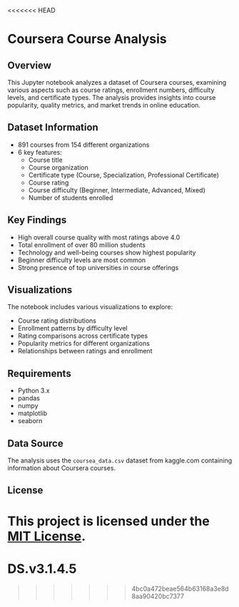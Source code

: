 <<<<<<< HEAD
# Coursera Course Analysis

## Overview
This Jupyter notebook analyzes a dataset of Coursera courses, examining various aspects such as course ratings, enrollment numbers, difficulty levels, and certificate types. The analysis provides insights into course popularity, quality metrics, and market trends in online education.

## Dataset Information
- 891 courses from 154 different organizations
- 6 key features:
  - Course title
  - Course organization
  - Certificate type (Course, Specialization, Professional Certificate)
  - Course rating
  - Course difficulty (Beginner, Intermediate, Advanced, Mixed)
  - Number of students enrolled

## Key Findings
- High overall course quality with most ratings above 4.0
- Total enrollment of over 80 million students
- Technology and well-being courses show highest popularity
- Beginner difficulty levels are most common
- Strong presence of top universities in course offerings

## Visualizations
The notebook includes various visualizations to explore:
- Course rating distributions
- Enrollment patterns by difficulty level
- Rating comparisons across certificate types
- Popularity metrics for different organizations
- Relationships between ratings and enrollment

## Requirements
- Python 3.x
- pandas
- numpy
- matplotlib
- seaborn

## Data Source
The analysis uses the `coursea_data.csv` dataset from kaggle.com containing information about Coursera courses.

## License
This project is licensed under the [MIT License](LICENSE).
=======
# DS.v3.1.4.5
>>>>>>> 4bc0a472beae564b63168a3e8d8aa90420bc7377
